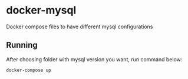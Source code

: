 # docker-mysql
Docker compose files to have different mysql configurations

## Running 
After choosing folder with mysql version you want, run command below:
```bash
docker-compose up

```
